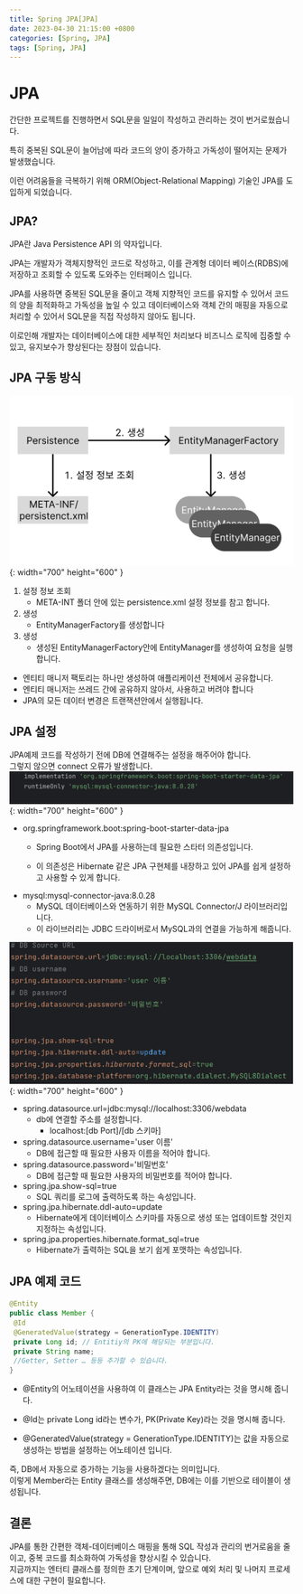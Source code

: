 ```yaml
---
title: Spring JPA[JPA]
date: 2023-04-30 21:15:00 +0800
categories: [Spring, JPA]
tags: [Spring, JPA]
---
```

# JPA
간단한 프로젝트를 진행하면서 SQL문을 일일이 작성하고 관리하는 것이 번거로웠습니다.<br/>

특히 중복된 SQL문이 늘어남에 따라 코드의 양이 증가하고 가독성이 떨어지는 문제가 발생했습니다.<br/>

이런 어려움들을 극복하기 위해 ORM(Object-Relational Mapping) 기술인 JPA를 도입하게 되었습니다.<br/>
## JPA?
JPA란 Java Persistence API 의 약자입니다.<br/>

JPA는 개발자가 객체지향적인 코드로 작성하고, 이를 관계형 데이터 베이스(RDBS)에 저장하고 조회할 수 있도록 도와주는 인터페이스 입니다.<br/>

JPA를 사용하면 중복된 SQL문을 줄이고 객체 지향적인 코드를 유지할 수 있어서 코드의 양을 최적화하고 가독성을 높일 수 있고 데이터베이스와 객체 간의 매핑을 자동으로 처리할 수 있어서 SQL문을 직접 작성하지 않아도 됩니다.<br/>

이로인해 개발자는 데이터베이스에 대한 세부적인 처리보다 비즈니스 로직에 집중할 수 있고, 유지보수가 향상된다는 장점이 있습니다.<br/>

## JPA 구동 방식
![spring-JPA-png](/assets/img/spring/spring-JPA.png){: width="700" height="600" }
1. 설정 정보 조회 
    - META-INT 폴더 안에 있는 persistence.xml 설정 정보를 참고 합니다.
2. 생성
    - EntityManagerFactory를 생성합니다
3. 생성
    - 생성된 EntityManagerFactory안에 EntityManager를 생성하여 요청을 실행합니다.
 
 - 엔티티 매니저 팩토리는 하나만 생성하여 애플리케이션 전체에서 공유합니다.
 - 엔티티 매니저는 쓰레드 간에 공유하지 않아서, 사용하고 버려야 합니다
 - JPA의 모든 데이터 변경은 트랜잭션안에서 실행됩니다.

## JPA 설정
JPA예제 코드를 작성하기 전에 DB에 연결해주는 설정을 해주어야 합니다.<br/>
그렇지 않으면 connect 오류가 발생합니다.<br/>
![spring-basic-jpa-db-setting-png](/assets/img/spring/spring-basic-jpa-db-settting.png){: width="700" height="600" }
- org.springframework.boot:spring-boot-starter-data-jpa
    - Spring Boot에서 JPA를 사용하는데 필요한 스타터 의존성입니다.
    
    - 이 의존성은 Hibernate 같은 JPA 구현체를 내장하고 있어 JPA를 쉽게 설정하고 사용할 수 있게 합니다.<br/>
- mysql:mysql-connector-java:8.0.28
    - MySQL 데이터베이스와 연동하기 위한 MySQL Connector/J 라이브러리입니다.
    - 이 라이브러리는 JDBC 드라이버로서 MySQL과의 연결을 가능하게 해줍니다.<br/>


![spring-basic-jpa-db-properties-png](/assets/img/spring/spring-basic-jpa-db-properties.png){: width="700" height="600" }
- spring.datasource.url=jdbc:mysql://localhost:3306/webdata
    - db에 연결할 주소를 설정합니다. 
        - localhost:[db Port]/[db 스키마]
- spring.datasource.username='user 이름'
    - DB에 접근할 때 필요한 사용자 이름을 적어야 합니다.
- spring.datasource.password='비밀번호'
    - DB에 접근할 때 필요한 사용자의 비밀번호를 적어야 합니다. 
- spring.jpa.show-sql=true
    - SQL 쿼리를 로그에 출력하도록 하는 속성입니다.
- spring.jpa.hibernate.ddl-auto=update
    - Hibernate에게 데이터베이스 스키마를 자동으로 생성 또는 업데이트할 것인지 지정하는 속성입니다. 
- spring.jpa.properties.hibernate.format_sql=true
    - Hibernate가 출력하는 SQL을 보기 쉽게 포맷하는 속성입니다. 

## JPA 예제 코드
```java
@Entity 
public class Member { 
 @Id 
 @GeneratedValue(strategy = GenerationType.IDENTITY)
 private Long id; // Entitiy의 PK에 해당되는 부분입니다.
 private String name;
 //Getter, Setter … 등등 추가할 수 있습니다.
}
```
- @Entity의 어노테이션을 사용하여 이 클래스는 JPA Entity라는 것을 명시해 줍니다.<br/>

- @Id는 private Long id라는 변수가, PK(Private Key)라는 것을 명시해 줍니다.<br/>

- @GeneratedValue(strategy = GenerationType.IDENTITY)는 값을 자동으로 생성하는 방법을 설정하는 어노테이션 입니다.<br/>

즉, DB에서 자동으로 증가하는 기능을 사용하겠다는 의미입니다.<br/>
이렇게 Member라는 Entity 클래스를 생성해주면, DB에는 이를 기반으로 테이블이 생성됩니다.<br/>

## 결론
JPA를 통한 간편한 객체-데이터베이스 매핑을 통해 SQL 작성과 관리의 번거로움을 줄이고, 중복 코드를 최소화하여 가독성을 향상시킬 수 있습니다.<br/>
지금까지는 엔터티 클래스를 정의한 초기 단계이며, 앞으로 예외 처리 및 나머지 프로세스에 대한 구현이 필요합니다.<br/>

